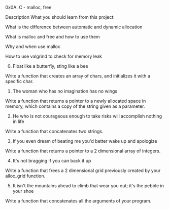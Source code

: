 0x0A. C - malloc, free

Description
What you should learn from this project:

What is the difference between automatic and dynamic allocation

What is malloc and free and how to use them

Why and when use malloc

How to use valgrind to check for memory leak

0. Float like a butterfly, sting like a bee

Write a function that creates an array of chars, and initializes it with a specific char.

1. The woman who has no imagination has no wings

Write a function that returns a pointer to a newly allocated space in memory, which contains a copy of the string given as a parameter.

2. He who is not courageous enough to take risks will accomplish nothing in life

Write a function that concatenates two strings.

3. If you even dream of beating me you'd better wake up and apologize

Write a function that returns a pointer to a 2 dimensional array of integers.

4. It's not bragging if you can back it up

Write a function that frees a 2 dimensional grid previously created by your alloc_grid function.

5. It isn't the mountains ahead to climb that wear you out; it's the pebble in your shoe

Write a function that concatenates all the arguments of your program.
